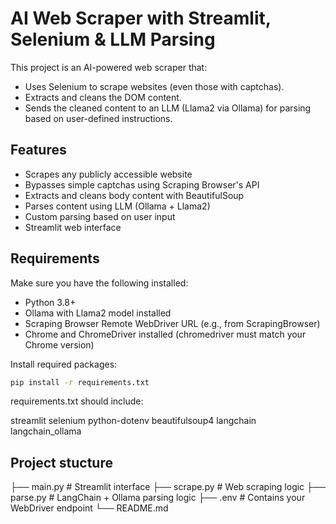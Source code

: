 
#  AI Web Scraper with Streamlit, Selenium & LLM Parsing

This project is an AI-powered web scraper that:

- Uses Selenium to scrape websites (even those with captchas).
- Extracts and cleans the DOM content.
- Sends the cleaned content to an LLM (Llama2 via Ollama) for parsing based on user-defined instructions.

##  Features

-  Scrapes any publicly accessible website
-  Bypasses simple captchas using Scraping Browser's API
-  Extracts and cleans body content with BeautifulSoup
-  Parses content using LLM (Ollama + Llama2)
-  Custom parsing based on user input
-  Streamlit web interface


##  Requirements

Make sure you have the following installed:

- Python 3.8+
- Ollama with Llama2 model installed
- Scraping Browser Remote WebDriver URL (e.g., from ScrapingBrowser)
- Chrome and ChromeDriver installed (chromedriver must match your Chrome version)

Install required packages:

```bash
pip install -r requirements.txt
```
requirements.txt should include:


streamlit
selenium
python-dotenv
beautifulsoup4
langchain
langchain_ollama

## Project stucture

├── main.py            # Streamlit interface
├── scrape.py          # Web scraping logic
├── parse.py           # LangChain + Ollama parsing logic
├── .env               # Contains your WebDriver endpoint
└── README.md
